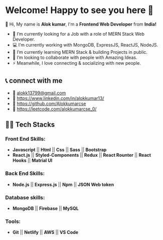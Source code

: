 # Welcome! Happy to see you here 🤝

👋 Hi, My name is **Alok kumar**, I'm a **Frontend Web Developer** from **India!**
 - 🚀 I’m currently looking for a Job with a role of MERN Stack Web Developer.
 - 💻 I’m currently working with MongoDB, ExpressJS, ReactJS, NodeJS. 
 - 🌱 I’m currently learning MERN Stack & building Projects in public.
 - 👯 I’m looking to collaborate with people with Amazing Ideas.
 - ⚡ Meanwhile, I love connecting & socializing with new people.

## 📞 connect with me

- 📧 alokk13799@gmail.com
- 🔗 https://www.linkedin.com/in/alokkumar13/
- 🔗 https://github.com/Alokkumarcse
- 🔗 https://leetcode.com/alokkumarcse_0/

## 👨‍💻 Tech Stacks

 ### Front End Skills:
 -  **Javascript** ||  **Html** ||  **Css** ||  **Sass** ||  **Bootstrap**
 -  **React.js** ||  **Styled-Components**  || **Redux** ||  **React Rounter** ||  **React Hooks** ||  **Matrial UI**

 ### Back End Skills:
 - **Node.js** ||  **Express.js** ||  **Npm** ||  **JSON Web token**

 ### Database skills:
 - **MongoDB** || **Firebase** || **MySQL**

 ### Tools:
 - **Git** || **Netlify** || **AWS** || **VS Code** 

<!---
Alokkumarcse is a ✨ special ✨ repository because its `README.md` (this file) appears on your GitHub profile.
You can click the Preview link to take a look at your changes.
--->
